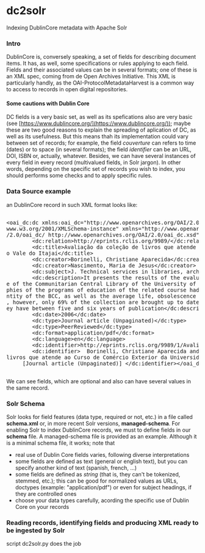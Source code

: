 # dc2solr
Indexing DublinCore metadata with Apache Solr
### Intro
DublinCore is, conversely speaking, a set of fields for describing document items. It has, as well, some specifications or rules applying to each field. Fields and their associated values can be in several formats; one of these is an XML spec, coming from de Open Archives Initiative.
This XML is particularly handly, as the OAI-ProtocolMetadataHarvest is a common way to access to records in open digital repositories.
#### Some cautions with Dublin Core
DC fields is a very basic set, as well as its spefications also are very basic (see [https://www.dublincore.org/](https://www.dublincore.org/)); maybe these are two good reasons to explain the spreading of aplication of DC, as well as its usefulness. But this means thah its implementation could vary between set of records; for example, the field *couverture* can refers to time (dates) or to space (in several formats); the field *identifier* can be an URL, DOI, ISBN or, actually, whatever. Besides, we can have several instances of every field in every record (multivalued fields, in Solr jargon).
In other words, depending on the specific set of records you wish to index, you should performs some checks and to apply specific rules.
### Data Source example
an DublinCore record in such XML format looks like:

<pre>

&lt;oai_dc:dc xmlns:oai_dc="http://www.openarchives.org/OAI/2.0/oai_dc/" xmlns:dc="http://purl.org/dc/elements/1.1/" xmlns:xsi="http://
www.w3.org/2001/XMLSchema-instance" xmlns="http://www.openarchives.org/OAI/2.0/" xsi:schemaLocation="http://www.openarchives.org/OAI
/2.0/oai_dc/ http://www.openarchives.org/OAI/2.0/oai_dc.xsd"&gt;
        &lt;dc:relation&gt;http://eprints.rclis.org/9989/&lt;/dc:relation&gt;
        &lt;dc:title&gt;Avalia&#231;&#227;o da cole&#231;&#227;o de livros que atende ao Curso de Com&#233;rcio Exterior da Universidade d
o Vale do Itaja&#237;&lt;/dc:title&gt;
        &lt;dc:creator&gt;Borinelli, Christiane Aparecida&lt;/dc:creator&gt;
        &lt;dc:creator&gt;Nascimento, Maria de Jesus&lt;/dc:creator&gt;
        &lt;dc:subject&gt;J. Technical services in libraries, archives, museum.&lt;/dc:subject&gt;
        &lt;dc:description&gt;It presents the results of the evaluation of the collection of workmanships of the Course of Foreign commerc
e of the Communitarian Central Library of the University of the Valley of the Itaja&#237;. 175 workmanships cited in basic bibliogra
phies of the programs of education of the related course had been analyzed, and verified the number of units that consist in the qua
ntity of the BCC, as well as the average life, obsolescence and use of this quantity. The library possesss 89% of the cited headings
, however, only 69% of the collection are brought up to date editions. The average life of the cited workmanships is between that th
ey have between five and six years of publication&lt;/dc:description&gt;
        &lt;dc:date&gt;2006&lt;/dc:date&gt;
        &lt;dc:type&gt;Journal article (Unpaginated)&lt;/dc:type&gt;
        &lt;dc:type&gt;PeerReviewed&lt;/dc:type&gt;
        &lt;dc:format&gt;application/pdf&lt;/dc:format&gt;
        &lt;dc:language&gt;en&lt;/dc:language&gt;
        &lt;dc:identifier&gt;http://eprints.rclis.org/9989/1/Avalia%C3%A7%C3%A3o_de_cole%C3%A7%C3%A3o.pdf&lt;/dc:identifier&gt;
        &lt;dc:identifier&gt;  Borinelli, Christiane Aparecida and Nascimento, Maria de Jesus Avalia&#231;&#227;o da cole&#231;&#227;o de 
livros que atende ao Curso de Com&#233;rcio Exterior da Universidade do Vale do Itaja&#237;. Biblionline, 2006, vol. 2, n. 1 ano .  
     [Journal article (Unpaginated)] &lt;/dc:identifier&gt;&lt;/oai_dc:dc&gt;

</pre>

We can see fields, which are optional and also can have several values in the same record.

### Solr Schema
Solr looks for field features (data type, required or not, etc.) in a file called **schema.xml** or, in more recent Solr versions, **managed-schema**.
For enabling Solr to index DublinCore records, we must to define fields in our **schema** file. A managed-schema file is provided as an example. Although it is a minimal schema file, it works; note that
- real use of Dublin Core fields varies, following diverse interpretations
- some fields are defined as text (general or english text), but you can specify another kind of text (spanish, french, ...)
- some fields are defined as *string* (that is, they can't be tokenized, stemmed, etc.); this can be good for normalized values as URLs, doctypes (example: "application/pdf") or even for subject headings, if they are controlled ones
- choose your data types carefully, acording the specific use of Dublin Core on your records


### Reading records, identifying fields and producing XML ready to be ingested by Solr

script dc2solr.py does the job

